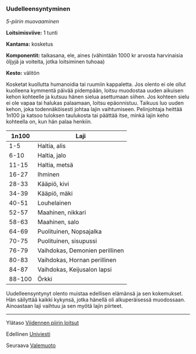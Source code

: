 ### Uudelleensyntyminen

*5-piirin muovaaminen*

**Loitsimisviive:** 1 tunti

**Kantama:** kosketus

**Komponentit:** taikasana, ele, aines (vähintään 1000 kr arvosta harvinaisia öljyjä ja voiteita, jotka loitsiminen tuhoaa)

**Kesto:** välitön

Kosketat kuollutta humanoidia tai ruumiin kappaletta. Jos olento ei ole ollut kuolleena kymmentä päivää pidempään, loitsu muodostaa uuden aikuisen kehon kohteelle ja kutsuu hänen sielua asettumaan siihen. Jos kohteen sielu ei ole vapaa tai halukas palaamaan, loitsu epäonnistuu. 
Taikuus luo uuden kehon, joka todennäköisesti johtaa lajin vaihtumiseen. Pelinjohtaja heittää 1n100 ja katsoo tuloksen taulukosta tai päättää itse, minkä lajin keho kohteella on, kun hän palaa henkiin.

| 1n100 |      Laji                        |
|-------|----------------------------------| 
|  1-5  | Haltia, alis                     |
|  6-10 | Haltia, jalo                     |
| 11-15 | Haltia, metsä                    |
| 16-27 | Ihminen                          |
| 28-33 | Kääpiö, kivi                     |
| 34-39 | Kääpiö, mäki                     |
| 40-51 | Louhelainen                      |
| 52-57 | Maahinen, nikkari                |
| 58-63 | Maahinen, salo                   |
| 64-69 | Puolituinen, Nopsajalka          |
| 70-75 | Puolituinen, sisupussi           |
| 76-79 | Vaihdokas, Demonien perillinen   | 
| 80-83 | Vaihdokas, Hornan perillinen     |
| 84-87 | Vaihdokas, Keijusalon lapsi      | 
| 88-100 | Örkki                           |

Uudelleensyntynyt olento muistaa edellisen elämänsä ja sen kokemukset. Hän säilyttää kaikki kykynsä, jotka hänellä oli alkuperäisessä muodossaan. Ainoastaan laji vaihtuu ja sen myötä lajin piirteet. 

---

Ylätaso [Viidennen piirin loitsut](5_piirin_loitsut.md)

Edellinen [Univiesti](Univiesti.md)

Seuraava [Valemuoto](Valemuoto.md)

